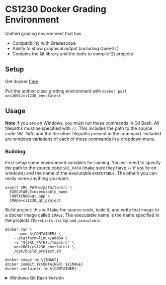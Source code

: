 # CS1230 Docker Grading Environment 
Unified grading environment that has 
 * Compatibility with Gradescope 
 * Ability to show graphical output (including OpenGL) 
 * Contains the Qt library and the tools to compile Qt projects 

## Setup 
Get docker [here](https://docs.docker.com/get-docker/)

Pull the unified class grading environment with `docker pull anc2001/cs1230_env:latest`

## Usage 
**Note** If you are on Windows, you must run these commands in Git Bash. All filepaths must be specified with `//`. This includes the path to the source code `SRC_PATH` and the the other filepaths present in the command. Included are windows variations of each of these commands in a dropdown menu. 

### Building 
First setup some environment variables for naming. You will need to specify the path to the source code `SRC_PATH` (make sure they have `//` if you're on windows) and the name of the executable `EXECUTABLE`. The others you can really name anything you want. 
```
export SRC_PATH=/path/to/src \
  EXECUTABLE=executable_name
  CONTAINER=qt_app \
  IMAGE=cs1230_qt_project 
```

Build project: this will take the source code, build it, and write that image to a docker image called `IMAGE`. The executable name is the name specified in the projects `CMakeLists.txt` by `add_executable`

```
docker run \
    --name ${CONTAINER} \
    --platform=linux/amd64 \
    -v "${SRC_PATH}:/tmp/src" \
    anc2001/cs1230_env:latest \
    /opt/build_project.sh

docker image rm ${IMAGE}
docker commit ${CONTAINER} ${IMAGE}
docker container rm ${CONTAINER}
```

<details>
  <summary>Windows Git Bash Version</summary>
```
docker run \
    --name ${CONTAINER} \
    --platform=linux/amd64 \
    -v "${SRC_PATH}://tmp//src" \
    anc2001/cs1230_env:latest \
    //opt//build_project.sh

docker image rm ${IMAGE}
docker commit ${CONTAINER} ${IMAGE}
docker container rm ${CONTAINER}
```

</details>

<details>
  <summary>What am I looking at?</summary>

`--name` specifices the name of the container 

`--platform` specifies the architecture the docker container will run on

`-v "${SRC_PATH}:/tmp/src"` mounts a volume in the container. The files at `SRC_PATH` (the project source code) will be accessible at `/tmp/src` within the container 

`anc2001/cs1230_env:latest` is the name of the Docker Image the container is based on

`/opt/build_project.sh` is the script the docker container will run upon starting 

`docker image rm ${IMAGE}` - deletes the previous image at `IMAGE`

`docker commit ${CONTAINER} ${IMAGE}` - saves the container as permanent memory at `IMAGE`, otherwise the compiled executable will disappear after the container is removed 

`docker container rm ${CONTAINER}` - Remove the container 
</details>

### Running 
#### Graphical Output (2D projects and Realtime)
This will run the previously build docker image (`cs1230_qt_project`) in a docker container and connect it to a graphical display accessible within any modern browser at `http://localhost:6080` by default. 
```
docker run \
  --platform=linux/amd64 \
  -d \
  --name ${CONTAINER} \
  --env="APP=/tmp/build/${EXECUTABLE}" \
  -p 6080:6080 \
  ${IMAGE} \
  /usr/bin/supervisord -c /etc/supervisor/supervisord.conf
```

<details>
  <summary>Windows Git Bash Version</summary>
docker run \
  --platform=linux/amd64 \
  -d \
  --name ${CONTAINER} \
  --env="APP=//tmp//build//${EXECUTABLE}" \
  -p 6080:6080 \
  ${IMAGE} \
  //usr//bin//supervisord -c //etc//supervisor//supervisord.conf

</details>

<details>
  <summary>What am I looking at?</summary>

`-d` means the container runs in detached mode (i.e. in the background)

`--env` sets the environment variable `APP` inside the container. The container will by default look at 

`-p` opens up a port at 6080 by default, you can change this if you really want by changing the first argument number

`/usr/bin/supervisord -c /etc/supervisor/supervisord.conf` is the command to open up a graphical session and expose it at the corresponding sport 
</details>

The application should now be available at `http://localhost:6080`

When you're done with the docker container you can run `docker stop ${CONTAINER}` and `docker container rm ${CONTAINER}`

#### Command Line (Ray)
This will open up the previously built image with an interactive terminal session that allows you to run the executable. Since the example is Ray, It will also mount a volume so that you can see the resulting images. 

```
export RESULTS_PATH=/path/to/results

docker run \
  --rm \
  -it \
  --platform=linux/amd64 \
  -v "${RESULTS_PATH}:/tmp/results" \
  ${IMAGE} \
  /bin/bash
```

<details>
  <summary>Windows Git Bash Version</summary>
export RESULTS_PATH=//path//to//results

docker run \
  --rm \
  -it \
  --platform=linux/amd64 \
  -v "${RESULTS_PATH}://tmp//results" \
  ${IMAGE} \
  //bin//bash
  
</details>

<details>
  <summary>What am I looking at?</summary>

`-it` specifies an interactive session 

`--rm` will remove the container when exited 

`/bin/bash` is the command to open up `bash` upon starting the container 
</details>

Ray specific: Make sure your ini files point to an output image at `/tmp/results` so that you can you see your images! 

## Image details
Build the image with `docker build --platform=linux/amd64 -t username/image_name:tag .`

Please also note that for all executables at runtime the working directory is `/home/user/work`. Put any necessary files in this directory. 

### Gradescope
The specifications for creating a custom Docker image for Gradescope can be found [here](https://gradescope-autograders.readthedocs.io/en/latest/manual_docker/). 

The Docker image is based on `gradescope/autograder-base:ubuntu-20.04`. It requires that the script `run_autograder` (written in any valid language available with `!#`) be installed at `/autograder`. The `run_autograder` for this image attempts to compile the project with `cmake` and returing whether the compilation was successful. This script can of course be overwritten for more complex test suites. 

See the Gradescope docs for running the autograder locally. 

### Graphical Output
The image displays graphical output using the methods found in the Dockerfile [here](https://github.com/thewtex/docker-opengl/tree/webgl). The image looks for the executable specified by the `APP` environment variable and displays that to the local host. More in depth information on the specifics can be found [here](https://github.com/thewtex/docker-opengl/blob/master/README.rst)

There are a lot of unncessary things that come from this repo that can be cleaned up (i.e. Mozilla, Google Chrome, Nodejs)

### Qt Headless Installation
The `get_qt.sh` script comes from [here](https://github.com/state-of-the-art/qt6-docker)

The script relies on [aqt](https://github.com/miurahr/aqtinstall) which is a codebase for installing Qt headlessly. Unfortunately it is unofficial and not associated with the Qt company. 

The Dockerfile copies the script and installs Qt to `/opt/Qt`
